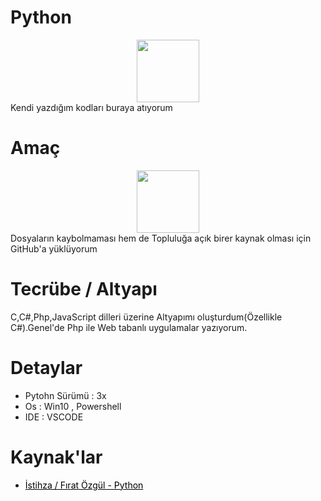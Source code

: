 <style>
ul li:hover{color:#3a3e5c}
</style>
# Python
<center><img width="100" src="https://maxcdn.icons8.com/Share/icon/Logos/python1600.png"></center>
Kendi yazdığım kodları buraya atıyorum
<h1>Amaç</h1>
<center><img src="http://www.gohealthing.com/wp-content/uploads/2017/06/question_mark1600.png" width="100"></center>
Dosyaların kaybolmaması hem de Topluluğa açık birer kaynak olması için GitHub'a yüklüyorum
<h1>Tecrübe / Altyapı</h1>
C,C#,Php,JavaScript dilleri üzerine Altyapımı oluşturdum(Özellikle C#).Genel'de Php ile Web tabanlı uygulamalar yazıyorum.
<h1>Detaylar</h1>
<ul>
 <li>Pytohn Sürümü : 3x</li>
<li>Os : Win10 , Powershell</li>
<li>IDE : VSCODE</li>
</ul>
<h1>Kaynak'lar</h1>
<ul>
 <li><a style="color:black;" href="https://belgeler.yazbel.com/python-istihza.pdf">İstihza / Fırat Özgül - Python</a></li>
</ul>
